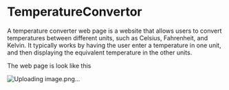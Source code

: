 # TemperatureConvertor

A temperature converter web page is a website that allows users to convert temperatures between different units, such as Celsius, Fahrenheit, and Kelvin. It typically works by having the user enter a temperature in one unit, and then displaying the equivalent temperature in the other units.

The web page is look like this

![Uploading image.png…]()
